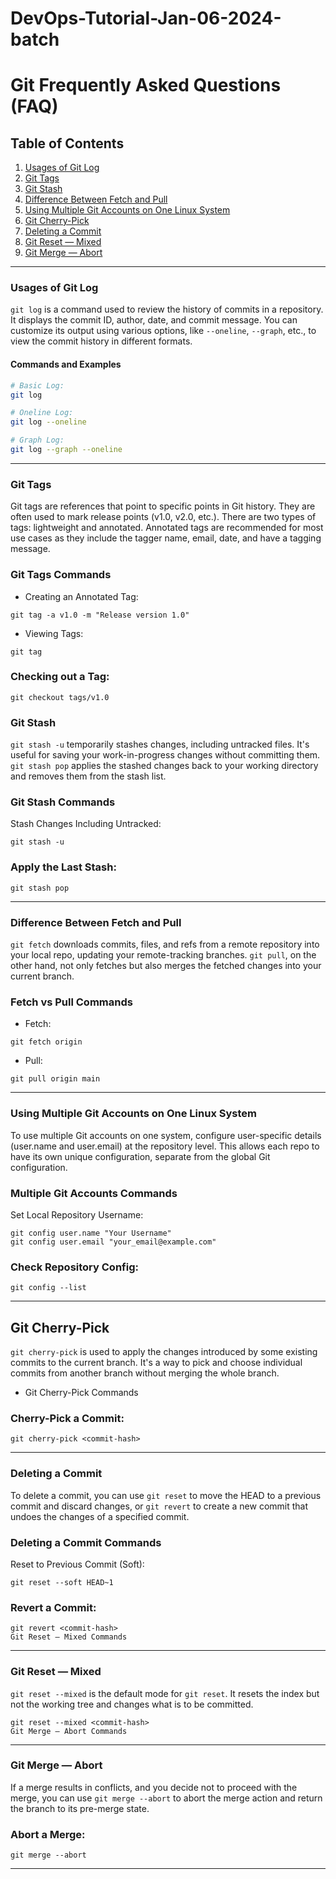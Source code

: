 # DevOps-Tutorial-Jan-06-2024-batch
# Git Frequently Asked Questions (FAQ)

## Table of Contents
1. [Usages of Git Log](#usages-of-git-log)
2. [Git Tags](#git-tags)
3. [Git Stash](#git-stash)
4. [Difference Between Fetch and Pull](#difference-between-fetch-and-pull)
5. [Using Multiple Git Accounts on One Linux System](#using-multiple-git-accounts-on-one-linux-system)
6. [Git Cherry-Pick](#git-cherry-pick)
7. [Deleting a Commit](#deleting-a-commit)
8. [Git Reset — Mixed](#git-reset--mixed)
9. [Git Merge — Abort](#git-merge--abort)

---

### Usages of Git Log
`git log` is a command used to review the history of commits in a repository. It displays the commit ID, author, date, and commit message. You can customize its output using various options, like `--oneline`, `--graph`, etc., to view the commit history in different formats.


#### Commands and Examples
```bash
# Basic Log:
git log

# Oneline Log:
git log --oneline

# Graph Log:
git log --graph --oneline
```
---

### Git Tags
Git tags are references that point to specific points in Git history. They are often used to mark release points (v1.0, v2.0, etc.). There are two types of tags: lightweight and annotated. Annotated tags are recommended for most use cases as they include the tagger name, email, date, and have a tagging message.


### Git Tags Commands
- Creating an Annotated Tag:

```
git tag -a v1.0 -m "Release version 1.0"
```

- Viewing Tags:

```
git tag
```
### Checking out a Tag:

```
git checkout tags/v1.0

```

### Git Stash
`git stash -u` temporarily stashes changes, including untracked files. It's useful for saving your work-in-progress changes without committing them. `git stash pop` applies the stashed changes back to your working directory and removes them from the stash list.

### Git Stash Commands
Stash Changes Including Untracked:

```
git stash -u
```

### Apply the Last Stash:


```
git stash pop

```


---

### Difference Between Fetch and Pull
`git fetch` downloads commits, files, and refs from a remote repository into your local repo, updating your remote-tracking branches. `git pull`, on the other hand, not only fetches but also merges the fetched changes into your current branch.

### Fetch vs Pull Commands
- Fetch:


```git fetch origin```

- Pull:

```
git pull origin main
```

---

### Using Multiple Git Accounts on One Linux System
To use multiple Git accounts on one system, configure user-specific details (user.name and user.email) at the repository level. This allows each repo to have its own unique configuration, separate from the global Git configuration.
### Multiple Git Accounts Commands
Set Local Repository Username:

```
git config user.name "Your Username"
git config user.email "your_email@example.com"
```


### Check Repository Config:


```
git config --list
```
---


## Git Cherry-Pick

`git cherry-pick` is used to apply the changes introduced by some existing commits to the current branch. It's a way to pick and choose individual commits from another branch without merging the whole branch.

- Git Cherry-Pick Commands
### Cherry-Pick a Commit:


```
git cherry-pick <commit-hash>
```

---

### Deleting a Commit
To delete a commit, you can use `git reset` to move the HEAD to a previous commit and discard changes, or `git revert` to create a new commit that undoes the changes of a specified commit.

### Deleting a Commit Commands
Reset to Previous Commit (Soft):


```git reset --soft HEAD~1```

### Revert a Commit:

```
git revert <commit-hash>
Git Reset — Mixed Commands

```
---

### Git Reset — Mixed
`git reset --mixed` is the default mode for `git reset`. It resets the index but not the working tree and changes what is to be committed.

```
git reset --mixed <commit-hash>
Git Merge — Abort Commands

```

---

### Git Merge — Abort
If a merge results in conflicts, and you decide not to proceed with the merge, you can use `git merge --abort` to abort the merge action and return the branch to its pre-merge state.

### Abort a Merge:


```
git merge --abort
```
---
